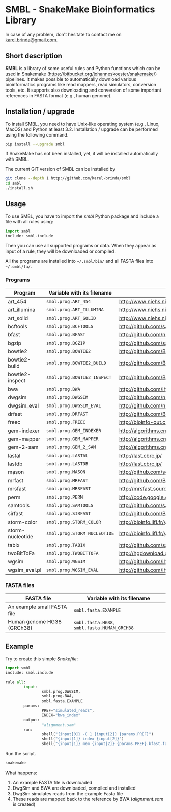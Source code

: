 # SMBL - SnakeMake Bioinformatics Library

In case of any problem, don't hesitate to contact me on karel.brinda@gmail.com.

## Short description

**SMBL** is a library of some useful rules and Python functions which can be used in Snakemake (https://bitbucket.org/johanneskoester/snakemake/) pipelines. It makes possible to automatically
download various bioinformatics programs like read mappers, read simulators, conversion tools, etc.
It supports also downloading and conversion of some important references in FASTA format (e.g., human genome).

## Installation / upgrade

To install SMBL, you need to have Unix-like operating system (e.g., Linux, MacOS) and Python at least 3.2.
Installation / upgrade can be performed using the following command.

```bash
pip install --upgrade smbl
```

If SnakeMake has not been installed, yet, it will
be installed automatically with SMBL.

The current GIT version of SMBL can be installed by 
```bash
git clone --depth 1 http://github.com/karel-brinda/smbl
cd smbl
./install.sh
```

## Usage

To use SMBL, you have to import the *smbl*  Python package and include a file with all rules using:
```python
import smbl
include: smbl.include
```

Then you can use all supported programs or data. When they appear as input of a rule, they will be downloaded or compiled.

All the programs are installed into ```~/.smbl/bin/``` and all FASTA files into ```~/.smbl/fa/```.


### Programs

| Program          | Variable with its filename          | Link |
|------------------|-------------------------------------|------|
| art\_454         | ```smbl.prog.ART_454```             | http://www.niehs.nih.gov/research/resources/software/biostatistics/art/ |
| art\_illumina    | ```smbl.prog.ART_ILLUMINA```        | http://www.niehs.nih.gov/research/resources/software/biostatistics/art/ |
| art\_solid       | ```smbl.prog.ART_SOLID```           | http://www.niehs.nih.gov/research/resources/software/biostatistics/art/ |
| bcftools         | ```smbl.prog.BCFTOOLS```            | http://github.com/samtools/bcftools |
| bfast            | ```smbl.prog.BFAST```               | http://github.com/nh13/bfast |
| bgzip            | ```smbl.prog.BGZIP```               | http://github.com/samtools/htslib
| bowtie2          | ```smbl.prog.BOWTIE2```             | http://github.com/BenLangmead/bowtie2 |
| bowtie2-build    | ```smbl.prog.BOWTIE2_BUILD```       | http://github.com/BenLangmead/bowtie2 |
| bowtie2-inspect  | ```smbl.prog.BOWTIE2_INSPECT```     | http://github.com/BenLangmead/bowtie2 |
| bwa              | ```smbl.prog.BWA```                 | http://github.com/lh3/bwa |
| dwgsim           | ```smbl.prog.DWGSIM```              | http://github.com/nh13/dwgsim |
| dwgsim\_eval     | ```smbl.prog.DWGSIM_EVAL```         | http://github.com/nh13/dwgsim |
| drfast           | ```smbl.prog.DRFAST```              | http://github.com/BilkentCompGen/drfast |
| freec            | ```smbl.prog.FREEC```               | http://bioinfo-out.curie.fr/projects/freec/ |
| gem-indexer      | ```smbl.prog.GEM_INDEXER```         | http://algorithms.cnag.cat/wiki/The_GEM_library |
| gem-mapper       | ```smbl.prog.GEM_MAPPER```          | http://algorithms.cnag.cat/wiki/The_GEM_library |
| gem-2-sam        | ```smbl.prog.GEM_2_SAM```           | http://algorithms.cnag.cat/wiki/The_GEM_library |
| lastal           | ```smbl.prog.LASTAL```              | http://last.cbrc.jp/ |
| lastdb           | ```smbl.prog.LASTDB```              | http://last.cbrc.jp/ |
| mason            | ```smbl.prog.MASON```               | http://github.com/seqan/seqan |
| mrfast           | ```smbl.prog.MRFAST```              | http://github.com/BilkentCompGen/mrfast |
| mrsfast          | ```smbl.prog.MRSFAST```             | http://mrsfast.sourceforge.net/ |
| perm             | ```smbl.prog.PERM```                | http://code.google.com/p/perm/ |
| samtools         | ```smbl.prog.SAMTOOLS```            | http://github.com/samtools/samtools |
| sirfast          | ```smbl.prog.SIRFAST```             | http://github.com/BilkentCompGen/sirfast |
| storm-color      | ```smbl.prog.STORM_COLOR```         | http://bioinfo.lifl.fr/yass/iedera_solid/storm/ |
| storm-nucleotide | ```smbl.prog.STORM_NUCLEOTIDE```    | http://bioinfo.lifl.fr/yass/iedera_solid/storm/ |
| tabix            | ```smbl.prog.TABIX```               | http://github.com/samtools/htslib |
| twoBitToFa       | ```smbl.prog.TWOBITTOFA```          | http://hgdownload.cse.ucsc.edu/admin/exe/ |
| wgsim            | ```smbl.prog.WGSIM```               | http://github.com/lh3/wgsim |
| wgsim\_eval.pl   | ```smbl.prog.WGSIM_EVAL```          | http://github.com/lh3/wgsim |
    

### FASTA files

| FASTA file                   | Variable with its filename   |
|------------------------------|------------------------------|
| An example small FASTA file  | ```smbl.fasta.EXAMPLE```     |
| Human genome HG38 (GRCh38)   | ```smbl.fasta.HG38```, ```smbl.fasta.HUMAN_GRCH38 ``` |

## Example

Try to create this simple *Snakefile*:
```python
import smbl
include: smbl.include

rule all:
        input:
                smbl.prog.DWGSIM,
                smbl.prog.BWA,
                smbl.fasta.EXAMPLE
        params:
                PREF="simulated_reads",
                INDEX="bwa_index"
        output:
                "alignment.sam"
        run:
                shell("{input[0]} -C 1 {input[2]} {params.PREF}")
                shell("{input[1]} index {input[2]}")
                shell("{input[1]} mem {input[2]} {params.PREF}.bfast.fastq > alignment.sam")
```

Run the script.
```bash
snakemake
```

What happens:

 1. An example FASTA file is downloaded
 2. DwgSim and BWA are downloaded, compiled and installed
 3. DwgSim simulates reads from the example Fasta file
 4. These reads are mapped back to the reference by BWA (*alignment.sam* is created)
